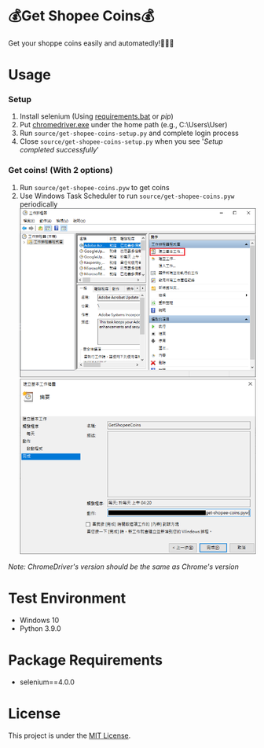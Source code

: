 # :moneybag:Get Shopee Coins:moneybag:
Get your shoppe coins easily and automatedly!:money_mouth_face::money_mouth_face::money_mouth_face:

# Usage
### Setup
1. Install selenium (Using [requirements.bat](./requirements.bat) or *pip*)
2. Put [chromedriver.exe](https://chromedriver.chromium.org/downloads) under the home path (e.g., C:\Users\User)
3. Run `source/get-shopee-coins-setup.py` and complete login process
4. Close `source/get-shopee-coins-setup.py` when you see '_Setup completed successfully_'
### Get coins! (With 2 options)
1. Run `source/get-shopee-coins.pyw` to get coins
2. Use Windows Task Scheduler to run `source/get-shopee-coins.pyw` periodically
    <img src="./media/task-scheduler-1.png" width="500">
    <img src="./media/task-scheduler-2.png" width="500">

*Note: ChromeDriver's version should be the same as Chrome's version*

# Test Environment
+ Windows 10
+ Python 3.9.0

# Package Requirements
+ selenium==4.0.0

# License
This project is under the [MIT License](./LICENSE).
